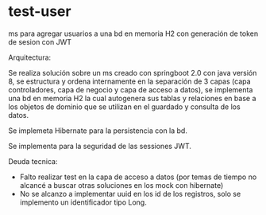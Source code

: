 # test-user
ms para agregar usuarios a una bd en memoria H2 con generación de token de sesion con JWT


Arquitectura:

Se realiza solución sobre un ms creado con springboot 2.0 con java versión 8, se estructura y ordena internamente en la separación de 3 capas (capa controladores, capa de negocio y capa de acceso a datos), se implementa una bd en memoria H2 la cual autogenera sus tablas y relaciones en base a los objetos de dominio que se utilizan en el guardado y consulta de los datos.

Se implemeta Hibernate para la persistencia con la bd.

Se implementa para la seguridad de las sessiones JWT.

Deuda tecnica:

- Falto realizar test en la capa de acceso a datos (por temas de tiempo no alcancé a buscar otras soluciones en los mock con hibernate)
- No se alcanzo a implementar uuid en los id de los registros, solo se implemento un identificador tipo Long.


